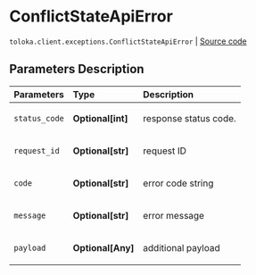# ConflictStateApiError
`toloka.client.exceptions.ConflictStateApiError` | [Source code](https://github.com/Toloka/toloka-kit/blob/v1.1.3/src/client/exceptions.py#L128)

## Parameters Description

| Parameters | Type | Description |
| :----------| :----| :-----------|
`status_code`|**Optional\[int\]**|<p>response status code.</p>
`request_id`|**Optional\[str\]**|<p>request ID</p>
`code`|**Optional\[str\]**|<p>error code string</p>
`message`|**Optional\[str\]**|<p>error message</p>
`payload`|**Optional\[Any\]**|<p>additional payload</p>
